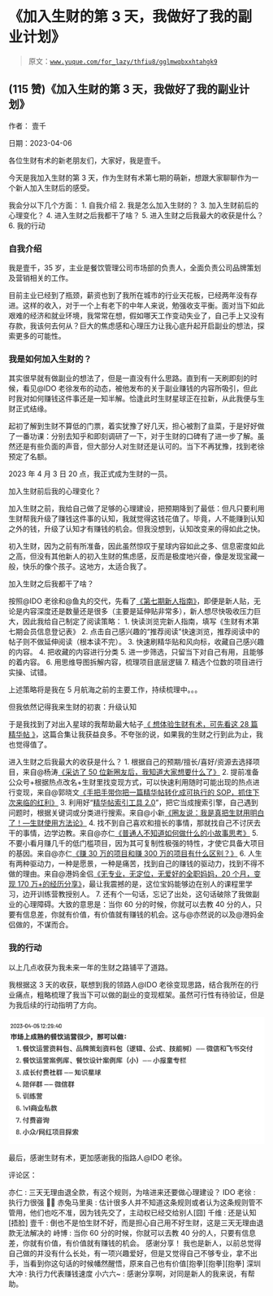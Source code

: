 # 《加入生财的第 3 天，我做好了我的副业计划》

> 原文：[`www.yuque.com/for_lazy/thfiu8/gglmwqbxxhtahgk9`](https://www.yuque.com/for_lazy/thfiu8/gglmwqbxxhtahgk9)



## (115 赞)《加入生财的第 3 天，我做好了我的副业计划》 

作者： 壹千 

日期：2023-04-06 

各位生财有术的新老朋友们，大家好，我是壹千。 

今天是我加入生财的第 3 天，作为生财有术第七期的萌新，想跟大家聊聊作为一个新人加入生财后的感受。 

我会分以下几个方面： <ne-oli index-type="0">1.  自我介绍 <ne-oli index-type="0">2.  我是怎么加入生财的？ <ne-oli index-type="0">3.  加入生财前后的心理变化？ <ne-oli index-type="0">4.  进入生财之后我都干了啥？ <ne-oli index-type="0">5.  进入生财之后我最大的收获是什么？ <ne-oli index-type="0">6.  我的行动 

### 自我介绍 

我是壹千，35 岁，主业是餐饮管理公司市场部的负责人，全面负责公司品牌策划及营销相关的工作。 

目前主业已经到了瓶颈，薪资也到了我所在城市的行业天花板，已经两年没有存进。这样的收入，对于一个上有老下的中年人来说，勉强收支平衡。面对当下如此艰难的经济和就业环境，我常常在想，假如哪天工作变动失业了，自己手上又没有存款，我该何去何从？巨大的焦虑感和心理压力让我心底升起开启副业的想法，探索更多的可能性。 

### 我是如何加入生财的？ 

其实很早就有做副业的想法了，但是一直没有什么思路。直到有一天刷即刻的时候，看见@IDO 老徐发布的动态，被他发布的关于副业赚钱的内容所吸引，但此时我对如何赚钱这件事还是一知半解。恰逢此时生财星球正在拉新，从此我便与生财正式结缘。 

起初了解到生财不算低的门票，着实犹豫了好几天，担心被割了韭菜，于是好好做了一番功课：分别去知乎和即刻调研了一下，对于生财的口碑有了进一步了解。虽然还是有些负面的声音，但大部分人对生财还是认可的。当下不再犹豫，找到老徐预定了名额。 

2023 年 4 月 3 日 20 点，我正式成为生财的一员。 

加入生财前后我的心理变化？ 

加入生财之前，我给自己做了足够的心理建设，把预期降到了最低：但凡只要利用生财帮我升级了赚钱这件事的认知，我就觉得这钱花值了。毕竟，人不能赚到认知之外的钱，升级了认知才有赚钱的机会。但我没想到，认知改变来的得如此之快。 

初入生财，因为之前有所准备，因此虽然惊叹于星球内容如此之多、信息密度如此之高，但没有其他新人的初入生财的焦虑感，反而是极度地兴奋，像是发现宝藏一般，快乐的像个孩子。这地方，太适合我了。 

加入生财之后我都干了啥？ 

按照@IDO 老徐和@鱼丸的交代，先看了[《第七期新人指南》](https://shengcaiyoushu01.feishu.cn/docx/SnZDdyUsFoxTP0x9wCPcdAX5nWc)，即便是新人贴，无论是内容深度还是数量还是很多（主要是延伸贴非常多），新人想尽快吸收压力巨大，因此我给自己制定了阅读策略： <ne-oli index-type="0">1.  快读浏览完新人指南，填写《生财有术第七期会员信息登记表》 <ne-oli index-type="0">2.  点击自己感兴趣的“推荐阅读”快速浏览，推荐阅读中的帖子则不做延伸阅读（根本读不完）。 <ne-oli index-type="0">3.  快速刷精华贴和风向标，收藏自己感兴趣的内容。 <ne-oli index-type="0">4.  把收藏的内容进行分类 <ne-oli index-type="0">5.  进一步筛选，只留当下对自己有用，且能够的着内容。 <ne-oli index-type="0">6.  用思维导图拆解内容，梳理项目底层逻辑 <ne-oli index-type="0">7.  精选个位数的项目进行实操、试错。 

上述策略将是我在 5 月航海之前的主要工作，持续梳理中。。。 

但我依然记得我来生财的初衷：升级认知 

于是我找到了对出入星球的我帮助最大帖子[《 想体验生财有术，可先看这 28 篇精华帖 》](https://shengcaiyoushu01.feishu.cn/docx/AsUTdfb1ioXlpLxltn4cbMfcnNd)，这篇合集让我获益良多。不夸张的说，如果我的生财之行到此为止，我也觉得值了。 

进入生财之后我最大的收获是什么？ <ne-oli index-type="0">1.  根据自己的预期/擅长/喜好/资源去选择项目，来自@杨涛[《采访了 50 位新圈友后，我知道大家想要什么了》](https://xws30qr76u.feishu.cn/docs/doccn9N904MwflGTscuu8boXSkb) <ne-oli index-type="0">2.  提前准备公众号+根据热点改名+生财里找变现方式，可以快速利用随时可能出现的热点进行变现，来自@郭晓文[《](https://wx.zsxq.com/dweb2/index/topic_detail/412885122428148)[手把手带你把一篇精华帖转化成可执行的 SOP，抓住下次来临的红利](https://wx.zsxq.com/dweb2/index/topic_detail/412885122428148)[》](https://wx.zsxq.com/dweb2/index/topic_detail/412885122428148) <ne-oli index-type="0">3.  利用好“[精华帖索引工具 2.0](https://search01.shengcaiyoushu.com/home?query=jQx1Fo9ZLiWBueDr4dVxSa8Sri3L7ri9mLPRkj8S54cTX8VdrEAv1yL31uY7mU7x1QM9QDCL6Zjq1xYFJzuJ3f8rr9nwf9t4GEHQzLTrxzHLiFEmQV2bBb1eH2TfK8hcm3xnvj7XQuzSh4sUyQzqrrZZxmsPjxDiUcnXWYnCN8EhSUzL131c4CHTdYhnKBsADrVo5RBGA6NUNRAqbwPx1ZFNjsmWkyce&_search=1)”，把它当成搜索引擎，自己遇到问题时，根据关键词或分类进行搜索。来自@小新[《圈友说：我是真把生财用明白了！—生财使用方法论》](https://articles.zsxq.com/id_l18e1lmxcw5l.html) <ne-oli index-type="0">4.  找不到自己喜欢和擅长的事情，那就找自己不讨厌去干的事情，边学边教。来自@亦仁[《普通人不知道如何做什么的小故事思考》](https://shengcaiyoushu01.feishu.cn/docx/QhJudGRcgoQlxGxYU67cndJenjh) <ne-oli index-type="0">5.  不要小看月赚几千的低门槛项目，因为其可复制性极强的特性，才使它具备大项目的基因。来自@亦仁[《赚 30 万的项目和赚 300 万的项目有什么区别？》](https://shengcaiyoushu01.feishu.cn/docx/AiCrd19EAoPvvPx0HSJczxk3nfC) <ne-oli index-type="0">6.  人生有两种驱动力，一种是愿景，一种是痛苦，找到自己的赚钱的驱动力，找到不得不做的理由。来自@港妈金侣[《无专业，无定位，无爱好的全职妈妈，20 个月，变现 170 万+的经历分享》](https://shengcaiyoushu01.feishu.cn/docx/THh7dtp6uoEKloxVqwncmmwBn1b)，最让我震撼的是，这位宝妈能够边在别人的课程里学习，边开训练营教授别人。 <ne-oli index-type="0">7.  还有个一句话，忘记了出处，这句话破除了我做副业的心理障碍。大致的意思是：当你 60 分的时候，你就可以去教 40 分的人，只要有信息差，你就有价值，有价值就有赚钱的机会。这与@亦然说的以及@港妈金侣做的，不谋而合。 

### 我的行动 

以上几点收获为我未来一年的生财之路铺平了道路。 

我根据这 3 天的收获，联想到我的领路人@IDO 老徐变现思路，结合我所在的行业痛点，粗略梳理了我当下可以做的副业的变现框架。虽然可行性有待验证，但是为我后续的行动指明了方向。 

![](img/8c5cd87373d07ef20249b2f84029448b.png) 

最后，感谢生财有术，更加感谢我的指路人@IDO 老徐。 

评论区： 

亦仁 : 三天无理由退全款，有这个规则，为啥进来还要做心理建设？ IDO 老徐 : 执行力很强 👍🏻 赤兔马里奥 : 估计很多人并不知道这条规则或者认为这条规则管不管用，他们也吃不准，因为钱先交了，主动权已经交给别人[囧] 千维 : 还是认知[捂脸] 壹千 : 倒也不是怕生财不好，而是担心自己用不好生财，这是三天无理由退款无法解决的 峙博 : 当你 60 分的时候，你就可以去教 40 分的人，只要有信息差，你就有价值，有价值就有赚钱的机会。 感谢分享！ 我也是新人，以前总觉得自己做的并没有什么长处，有一项兴趣爱好，但是又觉得自己不够专业，拿不出手，当看到你这句话的时候幡然醒悟，原来自己也有价值[抱拳][抱拳][抱拳] 深圳大冲 : 执行力代表赚钱速度 小六六~ : 感谢分享啊，对同是新人的我来说，有帮助。